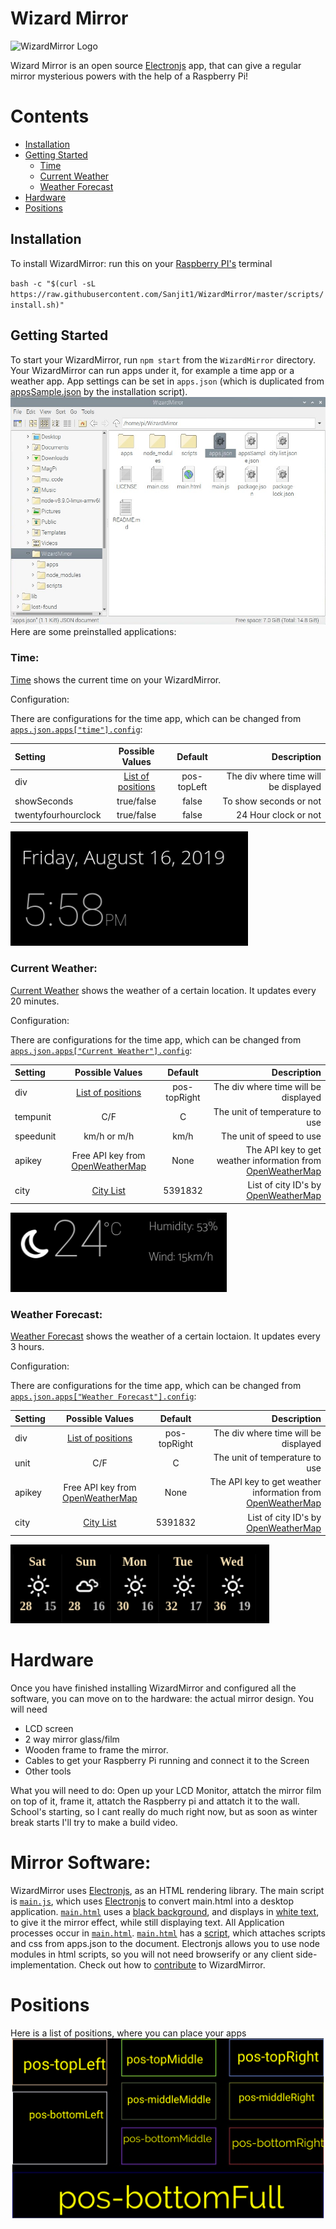 # Wizard Mirror
![WizardMirror Logo](img/logo.png)


Wizard Mirror is an open source [Electronjs](https://electronjs.org) app, that can give a regular mirror mysterious powers with the help of a Raspberry Pi!

# Contents

- [Installation](#installation) 
- [Getting Started](#getting-started)  
	- [Time](#time)
	- [Current Weather](#current-weather)
	- [Weather Forecast](#weather-forecast)
- [Hardware](#hardware)
- [Positions](#positions)


## Installation

To install WizardMirror: run this on your [Raspberry PI's](https://www.raspberrypi.org/) terminal

`bash -c "$(curl -sL https://raw.githubusercontent.com/Sanjit1/WizardMirror/master/scripts/install.sh)"`

## Getting Started

To start your WizardMirror, run `npm start` from the `WizardMirror` directory. Your WizardMirror can run apps under it, for example a time app or a weather app. App settings can be set in `apps.json` (which is duplicated from [appsSample.json](appsSample.json) by the installation script).
![apps.json](apps.json.png)
Here are some preinstalled applications:

### Time:
[Time](apps/time) shows the current time on your WizardMirror.

Configuration:

There are configurations for the time app, which can be changed from [`apps.json.apps["time"].config`](appsSample.json#L30):

| Setting| Possible Values| Default| Description |
| :---        |    :----:   |    :----:   |          ---: |
| div | [List of positions](#positions)| pos-topLeft  | The div where time will be displayed|
| showSeconds| true/false | false | To show seconds or not | 
| twentyfourhourclock| true/false | false | 24 Hour clock or not|

![Time Screenshot](apps/time/timeScreenshot.png) 
### Current Weather:
[Current Weather](apps/weather) shows the weather of a certain location. It updates every 20 minutes.

Configuration:

There are configurations for the time app, which can be changed from [`apps.json.apps["Current Weather"].config`](appsSample.json#L7):

| Setting| Possible Values| Default| Description |
| :---        |    :----:   |    :----:   |          ---: |
| div | [List of positions](#positions)| pos-topRight  | The div where time will be displayed|
| tempunit| C/F | C | The unit of temperature to use|
| speedunit| km/h or m/h | km/h | The unit of speed to use | 
| apikey| Free API key from [OpenWeatherMap](https://openweathermap.org/api) | None | The API key to get weather information from [OpenWeatherMap](https://openweathermap.org/api) |
| city| [City List](http://bulk.openweathermap.org/sample/city.list.json.gz) | 5391832 | List of city ID's by [OpenWeatherMap](https://openweathermap.org/api)|

![Current Weather Screenshot](apps/weather/currentScreenshot.png)
### Weather Forecast:
[Weather Forecast](apps/weather) shows the weather of a certain loctaion. It updates every 3 hours.

Configuration:

There are configurations for the time app, which can be changed from [`apps.json.apps["Weather Forecast"].config`](appsSample.json#L19):

| Setting| Possible Values| Default| Description |
| :---        |    :----:   |    :----:   |          ---: |
| div | [List of positions](#positions)| pos-topRight  | The div where time will be displayed|
| unit| C/F | C | The unit of temperature to use|
| apikey| Free API key from [OpenWeatherMap](https://openweathermap.org/api) | None | The API key to get weather information from [OpenWeatherMap](https://openweathermap.org/api) |
| city| [City List](http://bulk.openweathermap.org/sample/city.list.json.gz) | 5391832 | List of city ID's by [OpenWeatherMap](https://openweathermap.org/api)|

![Weather Forecast Screenshot](apps/weather/forecastScreenshot.png)
# Hardware
Once you have finished installing WizardMirror and configured all the software, you can move on to the hardware: the actual mirror design. 
You will need 
- LCD screen
- 2 way mirror glass/film
- Wooden frame to frame the mirror.
- Cables to get your Raspberry Pi running and connect it to the Screen
- Other tools

What you will need to do:
Open up your LCD Monitor, attatch the mirror film on top of it, frame it, attatch the Raspberry pi and attatch it to the wall. School's starting, so I cant really do much right now, but as soon as winter break starts I'll try to make a build video.

# Mirror Software:
WizardMirror uses [Electronjs](https://electronjs.org), as an HTML rendering library. The main script is [`main.js`](main.js), which uses [Electronjs](https://electronjs.org) to convert main.html into a desktop application. [`main.html`](main.html) uses a [black background](main.css#L2), and displays in [white text](main.css#L3), to give it the mirror effect, while still displaying text. All Application processes occur in [`main.html`](main.html). [`main.html`](main.html) has a [script](main.html#L47), which attaches scripts and css from apps.json to the document. Electronjs allows you to use node modules in html scripts, so you will not need browserify or any client side-implementation.
Check out how to [contribute](#contributing) to WizardMirror.

# Positions
Here is a list of positions, where you can place your apps
![Positions](positions.png)
